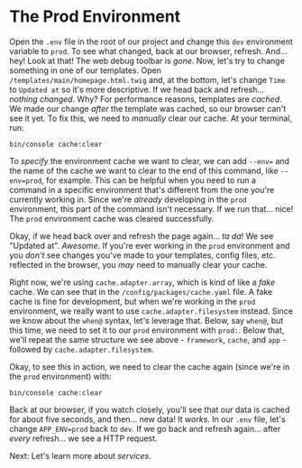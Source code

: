 # The Prod Environment

Open the `.env` file in the root of our project and change this `dev` environment variable to `prod`. To see what changed, back at our browser, refresh. And... hey! Look at that! The web debug toolbar is *gone*. Now, let's try to change something in one of our templates. Open `/templates/main/homepage.html.twig` and, at the bottom, let's change `Time` to `Updated at` so it's more descriptive. If we head back and refresh... *nothing changed*. Why? For performance reasons, templates are *cached*. We made our change *after* the template was cached, so our browser can't see it yet. To fix this, we need to *manually* clear our cache. At your terminal, run:

```terminal
bin/console cache:clear
```

To *specify* the environment cache we want to clear, we can add `--env=` and the name of the cache we want to clear to the end of this command, like `--env=prod`, for example. This can be helpful when you need to run a command in a specific environment that's different from the one you're currently working in. Since we're *already* developing in the `prod` environment, this part of the command isn't necessary. If we run that... nice! The `prod` environment cache was cleared successfully.

Okay, if we head back over and refresh the page again... *ta da*! We see "Updated at". *Awesome*. If you're ever working in the `prod` environment and you *don't* see changes you've made to your templates, config files, etc. reflected in the browser, you *may* need to manually clear your cache.

Right now, we're using `cache.adapter.array`, which is kind of like a *fake* cache. We can see that in the `/config/packages/cache.yaml` file. A fake cache is fine for development, but when we're working in the `prod` environment, we really want to use `cache.adapter.filesystem` instead. Since we know about the `when@` syntax, let's leverage that. Below, say `when@`, but this time, we need to set it to our `prod` environment with `prod:`. Below that, we'll repeat the same structure we see above - `framework`, `cache`, and `app` - followed by `cache.adapter.filesystem`.

Okay, to see this in action, we need to clear the cache again (since we're in the `prod` environment) with:

```terminal
bin/console cache:clear
```

Back at our browser, if you watch closely, you'll see that our data is cached for about five seconds, and then... new data! It *works*. In our `.env` file, let's change `APP_ENV=prod` back to `dev`. If we go back and refresh again... after *every* refresh... we see a HTTP request.

Next: Let's learn more about *services*.
